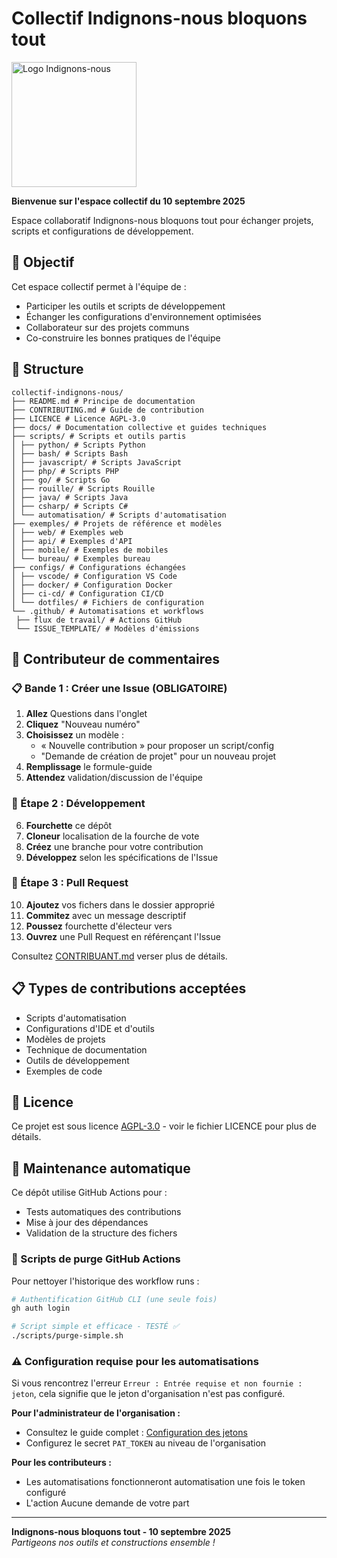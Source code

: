 # Collectif Indignons-nous bloquons tout

<img src="https://indignonsnous.fr/global/img/logo-inbt.svg" alt="Logo Indignons-nous" width="200">

**Bienvenue sur l'espace collectif du 10 septembre 2025**

Espace collaboratif Indignons-nous bloquons tout pour échanger projets, scripts et configurations de développement.

## 🎯 Objectif

Cet espace collectif permet à l'équipe de :

- Participer les outils et scripts de développement
- Échanger les configurations d'environnement optimisées
- Collaborateur sur des projets communs
- Co-construire les bonnes pratiques de l'équipe

## 📁 Structure

```
collectif-indignons-nous/
├── README.md # Principe de documentation
├── CONTRIBUTING.md # Guide de contribution
├── LICENCE # Licence AGPL-3.0
├── docs/ # Documentation collective et guides techniques
├── scripts/ # Scripts et outils partis
│ ├── python/ # Scripts Python
│ ├── bash/ # Scripts Bash
│ ├── javascript/ # Scripts JavaScript
│ ├── php/ # Scripts PHP
│ ├── go/ # Scripts Go
│ ├── rouille/ # Scripts Rouille
│ ├── java/ # Scripts Java
│ ├── csharp/ # Scripts C#
│ └── automatisation/ # Scripts d'automatisation
├── exemples/ # Projets de référence et modèles
│ ├── web/ # Exemples web
│ ├── api/ # Exemples d'API
│ ├── mobile/ # Exemples de mobiles
│ └── bureau/ # Exemples bureau
├── configs/ # Configurations échangées
│ ├── vscode/ # Configuration VS Code
│ ├── docker/ # Configuration Docker
│ ├── ci-cd/ # Configuration CI/CD
│ └── dotfiles/ # Fichiers de configuration
└── .github/ # Automatisations et workflows
 ├── flux de travail/ # Actions GitHub
 └── ISSUE_TEMPLATE/ # Modèles d'émissions
```

## 🤝 Contributeur de commentaires

### 📋 Bande 1 : Créer une Issue (OBLIGATOIRE)

1. **Allez** Questions dans l'onglet
2. **Cliquez** "Nouveau numéro"
3. **Choisissez** un modèle :
   - « Nouvelle contribution » pour proposer un script/config
   - "Demande de création de projet" pour un nouveau projet
4. **Remplissage** le formule-guide
5. **Attendez** validation/discussion de l'équipe

### 🔧 Étape 2 : Développement

6. **Fourchette** ce dépôt
7. **Cloneur** localisation de la fourche de vote
8. **Créez** une branche pour votre contribution
9. **Développez** selon les spécifications de l'Issue

### 🚀 Étape 3 : Pull Request

10. **Ajoutez** vos fichers dans le dossier approprié
11. **Commitez** avec un message descriptif
12. **Poussez** fourchette d'électeur vers
13. **Ouvrez** une Pull Request en référençant l'Issue

Consultez [CONTRIBUANT.md](CONTRIBUANT.md) verser plus de détails.

## 📋 Types de contributions acceptées

- Scripts d'automatisation
- Configurations d'IDE et d'outils
- Modèles de projets
- Technique de documentation
- Outils de développement
- Exemples de code

## 📄 Licence

Ce projet est sous licence [AGPL-3.0](LICENCE) - voir le fichier LICENCE pour plus de détails.

## 🔧 Maintenance automatique

Ce dépôt utilise GitHub Actions pour :

- Tests automatiques des contributions
- Mise à jour des dépendances
- Validation de la structure des fichers

### 🧹 Scripts de purge GitHub Actions

Pour nettoyer l'historique des workflow runs :

```bash
# Authentification GitHub CLI (une seule fois)
gh auth login

# Script simple et efficace - TESTÉ ✅
./scripts/purge-simple.sh
```

### ⚠️ Configuration requise pour les automatisations

Si vous rencontrez l'erreur `Erreur : Entrée requise et non fournie : jeton`, cela signifie que le jeton d'organisation n'est pas configuré.

**Pour l'administrateur de l'organisation :**

- Consultez le guide complet : [Configuration des jetons](docs/CONFIGURATION_TOKENS.md)
- Configurez le secret `PAT_TOKEN` au niveau de l'organisation

**Pour les contributeurs :**

- Les automatisations fonctionneront automatisation une fois le token configuré
- L'action Aucune demande de votre part

---

**Indignons-nous bloquons tout - 10 septembre 2025**  
_Partigeons nos outils et constructions ensemble !_
